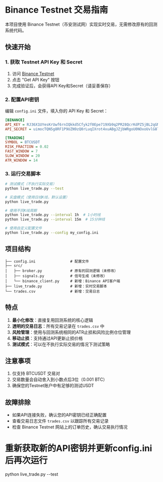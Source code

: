 # Binance Testnet 交易指南

本项目使用 Binance Testnet（币安测试网）实现实时交易，无需修改原有的回测系统代码。

## 快速开始

### 1. 获取 Testnet API Key 和 Secret

1. 访问 [Binance Testnet](https://testnet.binance.vision/)
2. 点击 "Get API Key" 按钮
3. 完成验证后，会获得API Key和Secret（请妥善保存）

### 2. 配置API密钥

编辑 `config.ini` 文件，填入你的 API Key 和 Secret：

```ini
[BINANCE]
API_KEY = RJ36X1UYesKrUwf6rnIQkkd5Cfyk2f0Epe719Xb9q2PR28QcrKdPZ5jBL2qGMehr
API_SECRET = uimocTQN5g8RF1P9UZN9zQ0rLuqIXrot4xuABgJZjbWRgoU0NOxoUvlG8lyfey1S

[TRADING]
SYMBOL = BTCUSDT
RISK_FRACTION = 0.02
FAST_WINDOW = 7
SLOW_WINDOW = 20
ATR_WINDOW = 14
```

### 3. 运行交易脚本

```bash
# 测试模式（不执行实际交易）
python live_trade.py --test

# 实盘模式（使用日线K线，默认设置）
python live_trade.py

# 使用不同K线周期
python live_trade.py --interval 1h  # 1小时线
python live_trade.py --interval 15m  # 15分钟线

# 使用自定义配置文件
python live_trade.py --config my_config.ini
```

## 项目结构

```
├── config.ini                # 配置文件
├── src/
│   ├── broker.py             # 原有的回测逻辑（未修改）
│   ├── signals.py            # 信号生成（未修改）
│   └── binance_client.py     # 新增：Binance API客户端
├── live_trade.py             # 新增：实时交易脚本
└── trades.csv                # 新增：交易日志
```

## 特点

1. **最小化修改**：直接复用回测系统的核心逻辑
2. **透明的交易日志**：所有交易记录在 `trades.csv` 中
3. **风险管理**：使用与回测系统相同的ATR止损和风险比例仓位管理
4. **移动止损**：支持通过API更新止损价格
5. **测试模式**：可以在不执行实际交易的情况下测试策略

## 注意事项

1. 仅支持 BTCUSDT 交易对
2. 交易数量会自动舍入到小数点后3位（0.001 BTC）
3. 确保您的Testnet账户中有足够的测试USDT

## 故障排除

- 如果API连接失败，确认您的API密钥已经正确配置
- 查看交易日志文件 `trades.csv` 以跟踪所有交易记录
- 检查 Binance Testnet 网站上的订单历史，确认交易执行情况

# 重新获取新的API密钥并更新config.ini后再次运行
python live_trade.py --test 